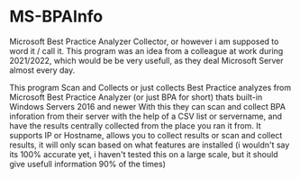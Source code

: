 # MS-BPAInfo
Microsoft Best Practice Analyzer Collector, or however i am supposed to word it / call it.
This program was an idea from a colleague at work during 2021/2022, which would be be very usefull, as they deal Microsoft Server almost every day.

This program Scan and Collects or just collects Best Practice analyzes from Microsoft Best Practice Analyzer (or just BPA for short) thats built-in Windows Servers 2016 and newer
With this they can scan and collect BPA inforation from their server with the help of a CSV list or servername, and have the results centrally collected from the place you ran it from. 
It supports IP or Hostname, allows you to collect results or scan and collect results, it will only scan based on what features are installed (i wouldn't say its 100% accurate yet, i haven't tested this on a large scale, but it should give usefull information 90% of the times)

